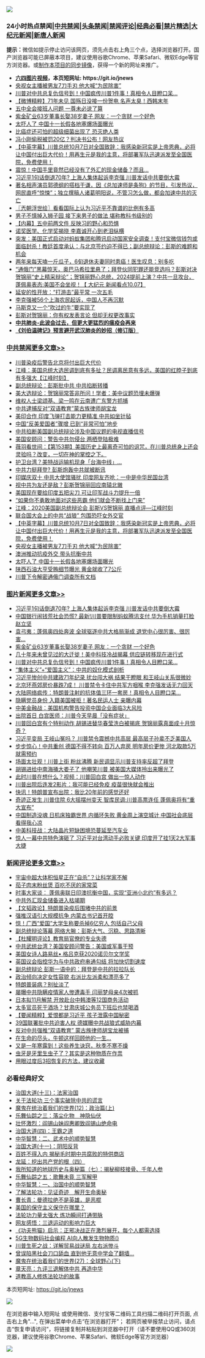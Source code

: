 ![](https://raw.githubusercontent.com/fqnews/bnews/master/64photo/fqnews-qr.jpg)

<div id="tt">
<h3>24小时热点禁闻|<a href="#%E4%B8%AD%E5%85%B1%E7%A6%81%E9%97%BB%E6%9B%B4%E5%A4%9A%E6%96%87%E7%AB%A0">中共禁闻</a>|<a href="#%E5%9B%BE%E7%89%87%E6%96%B0%E9%97%BB%E6%9B%B4%E5%A4%9A%E6%96%87%E7%AB%A0">头条禁闻</a>|<a href="#%E6%96%B0%E9%97%BB%E8%AF%84%E8%AE%BA%E6%9B%B4%E5%A4%9A%E6%96%87%E7%AB%A0">禁闻评论|<a href="#%E5%BF%85%E7%9C%8B%E7%BB%8F%E5%85%B8%E5%A5%BD%E6%96%87">经典必看|<a href="/video.md#%E7%A6%81%E7%89%87%E7%B2%BE%E9%80%89">禁片精选</a>|<a href="https://github.com/fqnews/djy/blob/master/gb/nf1351518.md#1">大纪元新闻</a>|<a href="https://github.com/fqnews/ntdtv/blob/master/gb/prog204.md#1">新唐人新闻</a></h3>
<div><b>提示：</b>微信如提示停止访问该网页，须先点击右上角三个点，选择浏览器打开。国产浏览器可能已屏蔽本项目，建议使用谷歌Chrome、苹果Safari、微软Edge等官方浏览器。或<a href="https://github.com/fqnews/bnews/blob/master/%E5%88%B6%E4%BD%9Cgit%E7%A6%81%E9%97%BB%E9%95%9C%E5%83%8F.md">制作本项目的同步镜像</a>，获得一个新的网址来推广。</div>
<ul>
<li><b><a href="http://d1.bdrive.tk/64.mp4" target="_blank">六四图片视频</a>，本页短网址: https://git.io/jnews</b></li>
<li><a href="/cbnews/20201008/1409938.md">央视女主播被男友7刀手刃 他大喊“为民除害”</a></li>
<li><a href="/topimagenews/20201008/1409855.md">川普对中共总复仇信号到！中国疯传川普1件事！真相令人目瞪口呆...</a></li>
<li><a href="/comments/20201008/1409918.md">【微博精粹】71年未见 国殇日没接一份贺电 名声太臭！西韩末年</a></li>
<li><a href="/comments/20201008/1409942.md">五中全会接班人问题 一尊未必说了算</a></li>
<li><a href="/topimagenews/20201008/1410146.md">紫金矿业63岁董事长娶38岁妻子 网友：一个贪财 一个好色</a></li>
<li><a href="/cbnews/20201008/1409922.md">太吓人了 中国十一长假各地塞爆场面曝光</a></li>
<li><a href="/cnnews/20201008/1409928.md">比癌症还可怕的超级细菌出现了 恐灭绝人类</a></li>
<li><a href="/yule/20201008/1410065.md">冯小刚偷税被罚20亿？判决书公布！网友热议</a></li>
<li><a href="/cbnews/20201008/1409979.md">【中英字幕】川普总统10月7日对全国致辞：我感染新冠实是上帝恩典，必将让中国付出巨大代价！用再生元是我的主意，将部署军队迅速派发至全国医院，免费使用！</a></li>
<li><a href="/finance/20201008/1410203.md">震惊！中国手里竟然已经没有了外汇的现金储备？而且…</a></li>
<li><a href="/topimagenews/20201008/1410330.md">习近平1句话倒退70年? 上海人集体起诉李克强 川普发话中共要倒大霉</a></li>
<li><a href="/bannedvideo/20201008/1410314.md">著名相声演员郭德纲的搭档于谦，因《总加速师是条狗》的节目，引发热议，网民直呼“惊悚”；独立撰稿人诸葛明阳说，不管习怎么做，都会加速中共的灭亡</a></li>
<li><a href="/ssgc/20201008/1409937.md">〖兲朝浮世绘〗看看国际上认为习近平不靠谱的比例有多高</a></li>
<li><a href="/funmedia/20201008/1410027.md">男子不慎掉入狮子园 接下来男子的做法 堪称教科书级别的</a></li>
<li><a href="/bannedvideo/20201008/1409859.md">【内幕】五中前两文件 反映习的野心和恐惧</a></li>
<li><a href="/cnnews/20201008/1410270.md">诺奖医学、化学奖揭晓 李嘉诚开心到老泪纵横</a></li>
<li><a href="/bannedvideo/20201008/1409866.md">突发：美国正式启动对蚂蚁集团和腾讯启动国家安全调查！支付宝微信钱包或面临封杀！教廷首度承认：与北京签约迫不得已；副总统辩论：彭斯的难题和机会</a></li>
<li><a href="/health/20201008/1409970.md">两年来每天嗑一斤瓜子，6旬退休夫妻同时患癌！医生叹息：别多吃</a></li>
<li><a href="/bannedvideo/20201008/1410076.md">“通俄门”黑幕惊天，奥巴马希拉里悬了；拜登伙同犯罪还能竞选吗？彭斯对决贺锦丽“史上精采辩论”；贺锦丽野心总统，2024提前上演？中共一旦攻台，蓬佩奥表态:美国不会坐视！【 大纪元 新闻看点10.07】</a></li>
<li><a href="/lifebaike/20201008/1410109.md">延安的性开放：“打游击”最平常 一次五毛</a></li>
<li><a href="/bannedvideo/20201008/1410241.md">李克强被56个上海农民起诉，中国人不再沉默</a></li>
<li><a href="/cnnews/20201008/1410304.md">马斯克又一个“吹过的牛”要实现了</a></li>
<li><a href="/comments/20201008/1410166.md">彭斯对贺锦丽：你有权发表言论 但却无权更改事实</a></li>
<li><b><a href="/comments/20200211/1275071.md" target="_blank">中共肺炎-此波会过去，但更大更猛烈的瘟疫会再来</a></b></li>
<li><b><a href="/comments/20200207/1272816.md" target="_blank">《刘伯温碑记》预言避开武汉肺炎的妙招（修订版）</a></b></li>
</ul>
</div>

<div class="catlist">
<h3><a href="/cbnews/" target="_blank">中共禁闻</a><span><a href="/cbnews/" target="_blank" rel="nofollow">更多文章>></a></span></h3>
<ul>
<li><a href="/cbnews/20201009/1410467.md" target="_blank">川普染疫后警告北京将付出巨大代价</a></li>
<li><a href="/cbnews/20201008/1410461.md" target="_blank">江峰：美国总统大选民调到底有多扯？民调离民意有多远，美国的红脖子到底有多强大【江峰时刻】</a></li>
<li><a href="/cbnews/20201008/1410422.md" target="_blank">副总统辩论：彭斯批中共 中共掐断转播</a></li>
<li><a href="/cbnews/20201008/1410406.md" target="_blank">美大选辩论：贺锦丽常答非所问！学者：美中议题恐埋未爆弹</a></li>
<li><a href="/cbnews/20201008/1410368.md" target="_blank">维权人士梁颂基、梁一鸣在云南遭广东警方抓捕</a></li>
<li><a href="/cbnews/20201008/1410307.md" target="_blank">中共逮捕反对“双语教育”蒙古族律师胡宝龙</a></li>
<li><a href="/cbnews/20201008/1410298.md" target="_blank">美印合作 印度飞弹打击能力更精准 中共如坐针毡</a></li>
<li><a href="/cbnews/20201008/1410297.md" target="_blank">中国“反美爱国者”骤增 已到“非常可怕”地步</a></li>
<li><a href="/cbnews/20201008/1410276.md" target="_blank">中共掐断美国副总统辩论涉及中国议题的电视直播信号</a></li>
<li><a href="/cbnews/20201008/1410250.md" target="_blank">美国安顾问：警告中共勿侵台 两栖登陆极难</a></li>
<li><a href="/cbnews/20201008/1410232.md" target="_blank">薇羽看世间：【第153期】美国历史上最离奇可怕的诅咒，在川普总统身上还会灵验吗？改变，一切在神的掌控之下。</a></li>
<li><a href="/cbnews/20201008/1410225.md" target="_blank">护卫台湾？美特战运输机现身「台海中线」…</a></li>
<li><a href="/cbnews/20201008/1410178.md" target="_blank">中共力挺拜登? 彭斯炮轰中共就被断讯</a></li>
<li><a href="/cbnews/20201008/1410177.md" target="_blank">印媒庆双十 中共大使馆骚扰 印度网友齐呛：一中是中华民国台湾</a></li>
<li><a href="/cbnews/20201008/1410155.md" target="_blank">视中共为友还是敌？彭斯贺锦丽回应南辕北辙</a></li>
<li><a href="/cbnews/20201008/1410154.md" target="_blank">美国现在要给印度五把尖刀 可让印军战斗力提升一倍</a></li>
<li><a href="/cbnews/20201008/1410136.md" target="_blank">“如果你不勇敢地面对这些恶霸 他们就会不断找上门来”</a></li>
<li><a href="/cbnews/20201008/1410135.md" target="_blank">江峰：2020美国副总统辩论会 彭斯VS贺锦丽 直播点评&#8212;江峰时刻</a></li>
<li><a href="/cbnews/20201008/1410098.md" target="_blank">联合国大会上的中共“战狼” 包围恐吓女外交官</a></li>
<li><a href="/cbnews/20201008/1409979.md" target="_blank">【中英字幕】川普总统10月7日对全国致辞：我感染新冠实是上帝恩典，必将让中国付出巨大代价！用再生元是我的主意，将部署军队迅速派发至全国医院，免费使用！</a></li>
<li><a href="/cbnews/20201008/1409938.md" target="_blank">央视女主播被男友7刀手刃 他大喊“为民除害”</a></li>
<li><a href="/cbnews/20201008/1409923.md" target="_blank">澳洲推动抗疫外交 带头抗衡中共</a></li>
<li><a href="/cbnews/20201008/1409922.md" target="_blank">太吓人了 中国十一长假各地塞爆场面曝光</a></li>
<li><a href="/cbnews/20201008/1409915.md" target="_blank">陕西石油大亨受贿细节曝光 黄金就收了7公斤</a></li>
<li><a href="/cbnews/20201008/1409852.md" target="_blank">川普下令解密通俄门调查所有文档</a></li>

</ul>
</div>
<div class="catlist">
<h3><a href="/topimagenews/" target="_blank">图片新闻</a><span><a href="/topimagenews/" target="_blank" rel="nofollow">更多文章>></a></span></h3>
<ul>
<li><a href="/topimagenews/20201008/1410330.md" target="_blank">习近平1句话倒退70年? 上海人集体起诉李克强 川普发话中共要倒大霉</a></li>
<li><a href="/topimagenews/20201008/1410321.md" target="_blank">中国银行闹钱荒社会恐慌? 最新!川普要限制蚂蚁腾讯支付 华为手机销量打脸赵立坚</a></li>
<li><a href="/topimagenews/20201008/1410189.md" target="_blank">袁弓夷：蓬佩奥四处奔波 全球驱逐中共大格局渐成 退党中心很厉害、很厉害&#8230;</a></li>
<li><a href="/topimagenews/20201008/1410146.md" target="_blank">紫金矿业63岁董事长娶38岁妻子 网友：一个贪财 一个好色</a></li>
<li><a href="/topimagenews/20201008/1410145.md" target="_blank">几十年来未曾见过的大迁徙！美中科技冷战揭幕 供应链转移现在进行式</a></li>
<li><a href="/topimagenews/20201008/1409855.md" target="_blank">川普对中共总复仇信号到！中国疯传川普1件事！真相令人目瞪口呆&#8230;</a></li>
<li><a href="/comments/20201007/1409565.md" target="_blank">“集体主义”+“爱国主义”：中共的奴化模式剖析</a></li>
<li><a href="/topimagenews/20201007/1409835.md" target="_blank">习近平惨创中共建政71年纪录 扰台闯大祸 结果干瞪眼 和王岐山关系很微妙</a></li>
<li><a href="/topimagenews/20201007/1409691.md" target="_blank">北京环燕郊房价暴跌7成！ 川普禁令卡住中共军方咽喉 李克强发话无力回天</a></li>
<li><a href="/topimagenews/20201007/1409548.md" target="_blank">大陆网络疯传：特朗普注射的抗体值三环一套房！真相令人目瞪口呆&#8230;</a></li>
<li><a href="/topimagenews/20201007/1409454.md" target="_blank">隐瞒党员身份 入籍美国被拒！著名民运人士 亲曝内幕</a></li>
<li><a href="/topimagenews/20201007/1409333.md" target="_blank">中美金融战：美国机构警告投资中国企业面临3大风险</a></li>
<li><a href="/topimagenews/20201007/1409315.md" target="_blank">出院首日 白宫医师：川普今天早晨「没有症状」</a></li>
<li><a href="/topimagenews/20201007/1409232.md" target="_blank">川普回白宫有个特别动作 胡锡进替华春莹洗白被揭底 贺锦丽露真面成十月惊奇？</a></li>
<li><a href="/topimagenews/20201006/1409145.md" target="_blank">习近平变局 王岐山冤吗？ 川普禁令震撼中共高层 最高层子孙辈不乏美国人</a></li>
<li><a href="/topimagenews/20201006/1409109.md" target="_blank">步步惊心！中共重创 德国不得不转向 百万人弃房 明年房价更惨 河北取款5万就需预约</a></li>
<li><a href="/topimagenews/20201006/1408982.md" target="_blank">场面太壮观！川普上街 粉丝沸腾 新民调显示川普支持率反超了拜登</a></li>
<li><a href="/topimagenews/20201006/1408950.md" target="_blank">胡锡进给中南海捅大娄子了 他嘲笑川普 被美国大媒体拎出来曝光了</a></li>
<li><a href="/topimagenews/20201006/1408891.md" target="_blank">此时川普在想什么？视频：川普回白宫 做出一惊人动作</a></li>
<li><a href="/topimagenews/20201006/1408848.md" target="_blank">川普出院后连发2影片：我可能已经免疫 疫苗很快就会推出</a></li>
<li><a href="/topimagenews/20201006/1408702.md" target="_blank">快讯！特朗普宣布出院：我比20年前的感觉还好</a></li>
<li><a href="/topimagenews/20201005/1408607.md" target="_blank">奇迹正发生 川普住院 6大摇摆州变天 智库民调:川普高票连任 蓬佩奥将有“重大宣布”</a></li>
<li><a href="/topimagenews/20201005/1408518.md" target="_blank">中国制造没魂 日机床独霸世界 内循环失败 黄金周上演空城计 中国社会底层 看得我心凉</a></li>
<li><a href="/topimagenews/20201005/1408141.md" target="_blank">中美科技战：大陆晶片短缺困境恐蔓延至汽车业</a></li>
<li><a href="/topimagenews/20201005/1408122.md" target="_blank">惊人一幕中共特色演砸了 习近平对台湾动手必败关键 印度开了挂1天2大军事大捷</a></li>

</ul>
</div>
<div class="catlist">
<h3><a href="/comments/" target="_blank">新闻评论</a><span><a href="/comments/" target="_blank" rel="nofollow">更多文章>></a></span></h3>
<ul>
<li><a href="/comments/20201008/1410417.md" target="_blank">宇宙中超大体积恒星正在“自杀”？让科学家不解</a></li>
<li><a href="/comments/20201008/1410402.md" target="_blank">茄子肉末粉丝煲 百吃不厌的家常菜</a></li>
<li><a href="/comments/20201008/1410401.md" target="_blank">时事大家谈： 蓬佩奥联日印澳抗衡中国，实现“亚洲小北约”有多远？</a></li>
<li><a href="/comments/20201008/1410369.md" target="_blank">中共外汇现金储备进入枯竭期</a></li>
<li><a href="/comments/20201008/1410365.md" target="_blank">【文韬政论】特朗普染疫后围堵中共的前景</a></li>
<li><a href="/comments/20201008/1410358.md" target="_blank">强推汉语引大规模抗争 内蒙古书记首开腔</a></li>
<li><a href="/comments/20201008/1410357.md" target="_blank">惊！广西“爱国”大学生称要杀掉6亿穷人 包括自己父母</a></li>
<li><a href="/comments/20201008/1410356.md" target="_blank">副总统辩论落幕 网络大腕：彭斯大气、沉稳、思路清晰</a></li>
<li><a href="/comments/20201008/1410352.md" target="_blank">【杜耀明评论】教育局官僚的专业失德</a></li>
<li><a href="/comments/20201008/1410336.md" target="_blank">中共武统台湾？美国安顾问警告：美国或军事干预</a></li>
<li><a href="/comments/20201008/1410335.md" target="_blank">美国女诗人路易丝• 格吕克获2020诺贝尔文学奖</a></li>
<li><a href="/comments/20201008/1410334.md" target="_blank">英国议会指控华为与中共政府串通勾结 将加快切割速度</a></li>
<li><a href="/comments/20201008/1410328.md" target="_blank">副总统辩论 彭斯一语中的：拜登是中共的拉拉队长</a></li>
<li><a href="/comments/20201008/1410302.md" target="_blank">政治倾向决定女性容貌 右派比左派柔和漂亮多了</a></li>
<li><a href="/comments/20201008/1410301.md" target="_blank">特朗普装病？别扯淡了</a></li>
<li><a href="/comments/20201008/1410252.md" target="_blank">屡曝中共隐瞒疫情家人惨遭毒手 闫丽梦母亲4次被抓</a></li>
<li><a href="/comments/20201008/1410240.md" target="_blank">日本拟11月解禁 开放赴台中韩澳等12国商务活动</a></li>
<li><a href="/comments/20201008/1410228.md" target="_blank">太多官员死于酒场？甘肃庆城公务员下班后也禁喝酒</a></li>
<li><a href="/comments/20201008/1410216.md" target="_blank">【要闻精粹】爱恨都是习近平 孩子泄露中国秘密</a></li>
<li><a href="/comments/20201008/1410210.md" target="_blank">39国联署批中共迫害人权 德媒曝中共战狼式威胁内幕</a></li>
<li><a href="/comments/20201008/1410209.md" target="_blank">反对中共强推“双语教育” 蒙古族律师胡宝龙被捕</a></li>
<li><a href="/comments/20201008/1410208.md" target="_blank">在生命的尽头，牛顿这样回顾他的一生&#8230;</a></li>
<li><a href="/comments/20201008/1410195.md" target="_blank">又是一年寒露到！这些养生诀窍，秋季不寒不燥</a></li>
<li><a href="/comments/20201008/1410194.md" target="_blank">虫牙是牙里生虫子了？其实是这种物质在作祟</a></li>
<li><a href="/comments/20201008/1410193.md" target="_blank">用眼过度后3招恢复的方法，建议收藏</a></li>

</ul>
</div>

<div class="catlist">
<h3>必看经典好文</h3>
<ul>
<li><a href="/cbnews/20180319/916654.md" target="_blank">治国大道(十三)：法家治国</a></li>
<li><a href="/cbnews/20200703/1354907.md" target="_blank">关于法轮功 三个事实破除中共的谎言</a></li>
<li><a href="/topimagenews/20180601/951286.md" target="_blank">魔鬼在统治着我们的世界(12)：政治篇(上)</a></li>
<li><a href="/tculture/20190101/1056889.md" target="_blank">乐舞仙踪之三：落尘化物　神隐仙伏</a></li>
<li><a href="/cbnews/20200727/1366904.md" target="_blank">壮怀激烈：阎锡山妹阎惠卿致阎锡山绝命电</a></li>
<li><a href="/cbnews/20180310/912637.md" target="_blank">治国大道(四)：王霸之道</a></li>
<li><a href="/comments/20200605/783249.md" target="_blank">中华智慧：二、武术中的顺势智慧</a></li>
<li><a href="/cbnews/20180317/915893.md" target="_blank">治国大道(十一)：阴阳反背</a></li>
<li><a href="/lifebaike/20200711/1358994.md" target="_blank">百姓不得入内 揭秘毛时期中共腐败的特供商店</a></li>
<li><a href="/comments/20200930/1405812.md" target="_blank">龙延：挖出共产党的根（四）</a></li>
<li><a href="/topimagenews/20171210/868397.md" target="_blank">我所知道的地球历史与奥秘篇（七）：揭秘柳枝接骨、千年人参</a></li>
<li><a href="/tculture/20170715/791820.md" target="_blank">乐舞仙踪之五：歌舞未竟 三军解甲</a></li>
<li><a href="/comments/20200605/1340202.md" target="_blank">中华智慧：一、治国中的顺势智慧</a></li>
<li><a href="/comments/20200307/1289968.md" target="_blank">了解法轮功：见证奇迹　解开生命奥秘</a></li>
<li><a href="/comments/20180726/727420.md" target="_blank">曹长青：曼德拉绝不是英雄，是恶棍</a></li>
<li><a href="/lifebaike/20200520/1331379.md" target="_blank">美国的保守主义保守在哪里？</a></li>
<li><a href="/cbnews/20200816/1381005.md" target="_blank">法轮功力量太强大 炼功瞬间打通带脉</a></li>
<li><a href="/cbnews/20200126/1265515.md" target="_blank">网友感悟：三退运动的影响力巨大</a></li>
<li><a href="/comments/20200308/1290182.md" target="_blank">《功夫熊猫》启示：正邪决战正在激烈展开，每个人都需选择</a></li>
<li><a href="/topimagenews/20200527/1335347.md" target="_blank">5G生物数码社会编程 AI向人散发生物物质()</a></li>
<li><a href="/comments/20200908/1392745.md" target="_blank">川普生死之战：详解贸易战谜局 左右派惨斗</a></li>
<li><a href="/topimagenews/20200928/1404412.md" target="_blank">曾误陷黑社会刀口舔血 直到他无意中学会了翻墙&#8230;</a></li>
<li><a href="/comments/20181224/1052333.md" target="_blank">魔鬼在统治着我们的世界(27)：全球野心(下)</a></li>
<li><a href="/comments/20131119/1029445.md" target="_blank">章天亮：九评三退解体中共 再造中华</a></li>
<li><a href="/comments/20200805/1375080.md" target="_blank">道教高人修炼法轮功的故事</a></li>

</ul>
</div>

本页短网址: https://git.io/jnews

![](https://raw.githubusercontent.com/fqnews/bnews/master/64photo/fqnews-qr.jpg)

在浏览器中输入短网址 或使用微信、支付宝等二维码工具扫描二维码打开页面, 点击右上角"...", 在弹出菜单中点击“在浏览器打开”； 若网页被举报禁止访问，请点击“恢复申请访问”，将链接复制并粘贴到浏览器中打开（请不要使用QQ或360浏览器，建议使用谷歌Chrome、苹果Safari、微软Edge等官方浏览器）

![](https://raw.githubusercontent.com/fqnews/bnews/master/64photo/wx.jpg)
